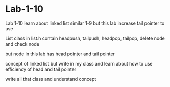 # Lab-1-10
Lab 1-10 learn about linked list similar 1-9 but  this lab increase tail pointer to use

List class in list.h contain headpush, tailpush, headpop, tailpop, delete node and check node

but node in this lab has head pointer and tail pointer

concept of linked list but write in my class and learn about how to use efficiency of head and tail pointer

write all that class and understand concept
